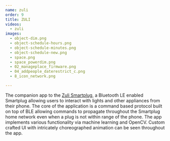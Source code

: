 ```yaml
---
name: zuli
order: 9
title: ZULI
videos:
  - zuli
images:
  - object-dim.png
  - object-schedule-hours.png
  - object-schedule-minutes.png
  - object-schedule-new.png
  - space.png
  - space_powerdim.png
  - 02_manageplace_firmware.png
  - 04_addpeople_daterestrict_c.png
  - 8_icon_network.png                       

---
```

The companion app to the [Zuli Smartplug](https://zuli.io/), a Bluetooth LE enabled Smartplug allowing users to interact with lights and other appliances from their phone. The core of the application is a command based protocol built on top of BLE allowing commands to propagate throughout the Smartplug home network even when a plug is not within range of the phone. The app implements various functionality via machine learning and OpenCV. Custom crafted UI with intricately choreographed animation can be seen throughout the app.
